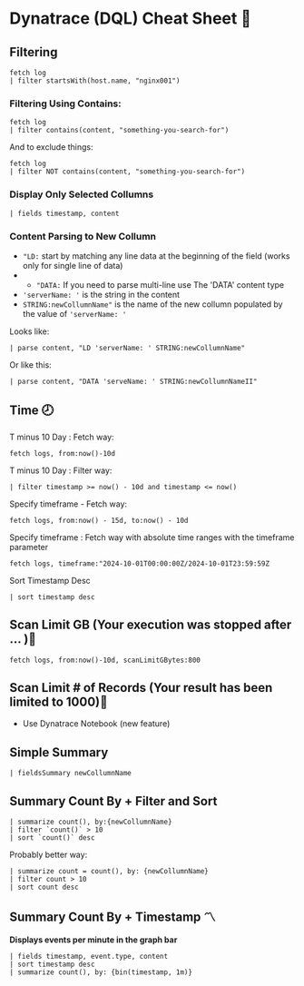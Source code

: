 # Dynatrace (DQL) Cheat Sheet 🐙

## Filtering 
    fetch log
    | filter startsWith(host.name, "nginx001")

### Filtering Using Contains:

    fetch log
    | filter contains(content, "something-you-search-for")
    
And to exclude things:
    
    fetch log
    | filter NOT contains(content, "something-you-search-for") 

### Display Only Selected Collumns

    | fields timestamp, content

### Content Parsing to New Collumn
- ```"LD:``` start by matching any line data at the beginning of the field (works only for single line of data)
- - ```"DATA:``` If you need to parse multi-line use The 'DATA' content type
- ```'serverName: '``` is the string in the content
- ```STRING:newCollumnName"``` is the name of the new collumn populated by the value of ```'serverName: '```

Looks like:

    | parse content, "LD 'serverName: ' STRING:newCollumnName"

Or like this:

    | parse content, "DATA 'serveName: ' STRING:newCollumnNameII"

## Time 🕗
T minus 10 Day : Fetch way:

    fetch logs, from:now()-10d

T minus 10 Day : Filter way:

    | filter timestamp >= now() - 10d and timestamp <= now()

Specify timeframe - Fetch way:

    fetch logs, from:now() - 15d, to:now() - 10d

Specify timeframe : Fetch way with absolute time ranges with the timeframe parameter

    fetch logs, timeframe:"2024-10-01T00:00:00Z/2024-10-01T23:59:59Z

Sort Timestamp Desc

    | sort timestamp desc

## Scan Limit GB (Your execution was stopped after ... )🗻

    fetch logs, from:now()-10d, scanLimitGBytes:800

## Scan Limit # of Records (Your result has been limited to 1000)🗻
- Use Dynatrace Notebook (new feature)

## Simple Summary  

    | fieldsSummary newCollumnName

## Summary Count By + Filter and Sort

    | summarize count(), by:{newCollumnName}
    | filter `count()` > 10
    | sort `count()` desc

Probably better way:

    | summarize count = count(), by: {newCollumnName}
    | filter count > 10
    | sort count desc

## Summary Count By + Timestamp 〽️
**Displays events per minute in the graph bar** 

    | fields timestamp, event.type, content
    | sort timestamp desc
    | summarize count(), by: {bin(timestamp, 1m)}

    
